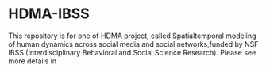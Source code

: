 # HDMA-IBSS
This repository is for one of HDMA project, called Spatialtemporal modeling of human dynamics across social media and social networks,funded by NSF IBSS (Interdisciplinary Behavioral and Social Science Research). Please see more details in [](http://socialmedia.sdsu.edu/) 
